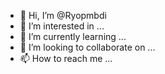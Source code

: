 - 👋 Hi, I’m @Ryopmbdi
- 👀 I’m interested in ...
- 🌱 I’m currently learning ...
- 💞️ I’m looking to collaborate on ...
- 📫 How to reach me ...

<!---
Ryopmbdi/Ryopmbdi is a ✨ special ✨ repository because its `README.md` (this file) appears on your GitHub profile.
You can click the Preview link to take a look at your changes.
--->
